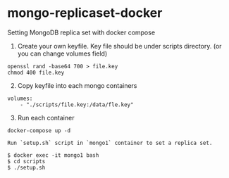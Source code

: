 # mongo-replicaset-docker
Setting MongoDB replica set with docker compose

1. Create your own keyfile. Key file should be under scripts directory. (or you can change volumes field)
```
openssl rand -base64 700 > file.key
chmod 400 file.key
```

2. Copy keyfile into each mongo containers
```
volumes:
    - "./scripts/file.key:/data/fle.key"
```

3. Run each container
```
docker-compose up -d
```

    Run `setup.sh` script in `mongo1` container to set a replica set.
```
$ docker exec -it mongo1 bash
$ cd scripts
$ ./setup.sh
```
